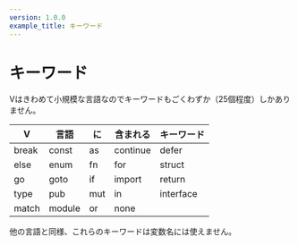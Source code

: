 ```yaml
---
version: 1.0.0
example_title: キーワード
---
```


# キーワード

Vはきわめて小規模な言語なのでキーワードもごくわずか（25個程度）しかありません。

| V        | 言語    | に  | 含まれる     | キーワード  |
| -------- | ------ | --- | ----------- | --------- |
| break    | const  | as  | continue    | defer     |
| else     | enum   | fn  | for         | struct    |
| go       | goto   | if  | import      | return    |
| type     | pub    | mut | in          | interface |
| match    | module | or  | none        |           |

他の言語と同様、これらのキーワードは変数名には使えません。
